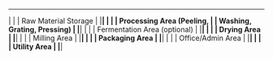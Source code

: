 ____________________________________________
|                                            |
|           Raw Material Storage            |
|____________________________________________|
|                                            |
|            Processing Area (Peeling,      |
|           Washing, Grating, Pressing)      |
|____________________________________________|
|                                            |
|             Fermentation Area (optional)   |
|____________________________________________|
|                                            |
|              Drying Area                  |
|____________________________________________|
|                                            |
|             Milling Area                  |
|____________________________________________|
|                                            |
|             Packaging Area                |
|____________________________________________|
|                                            |
|            Office/Admin Area              |
|____________________________________________|
|                                            |
|              Utility Area                 |
|____________________________________________|
